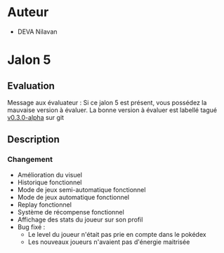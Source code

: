 # Auteur
- DEVA Nilavan

# Jalon 5

## Evaluation

Message aux évaluateur :
Si ce jalon 5 est présent, vous possédez la mauvaise version à évaluer.
La bonne version à évaluer est labellé tagué [v0.3.0-alpha](https://github.com/Alin236/CDAW/tree/v0.3.0-alpha) sur git

## Description

### Changement

- Amélioration du visuel
- Historique fonctionnel
- Mode de jeux semi-automatique fonctionnel
- Mode de jeux automatique fonctionnel
- Replay fonctionnel
- Système de récompense fonctionnel
- Affichage des stats du joueur sur son profil
- Bug fixé :
    - Le level du joueur n'était pas prie en compte dans le pokédex
    - Les nouveaux joueurs n'avaient pas d'énergie maitrisée
